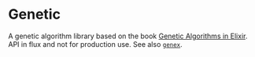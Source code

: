 # Genetic

A genetic algorithm library based on the book [Genetic Algorithms in Elixir](https://www.pragprog.com/titles/smgaelixir/genetic-algorithms-in-elixir/). API in flux and not for production use. See also [`genex`](https://github.com/seanmor5/genex).
